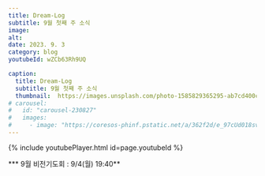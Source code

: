 ```yaml
---
title: Dream-Log
subtitle: 9월 첫째 주 소식
image:
alt: 
date: 2023. 9. 3
category: blog
youtubeId: wZCb63Rh9UQ

caption:
  title: Dream-Log
  subtitle: 9월 첫째 주 소식
  thumbnail:  https://images.unsplash.com/photo-1585829365295-ab7cd400c167?ixlib=rb-4.0.3&ixid=MnwxMjA3fDB8MHxwaG90by1wYWdlfHx8fGVufDB8fHx8&auto=format&fit=crop&w=2370&q=80
# carousel:
#   id: "carousel-230827"
#   images:
#     - image: "https://coresos-phinf.pstatic.net/a/362f2d/e_97cUd018svcx734nr98ssd9_echkc.jpg?type=e1920_std&cors=band"
---
```

{% include youtubePlayer.html id=page.youtubeId %}

*** 9월 비전기도회 : 9/4(월) 19:40**
